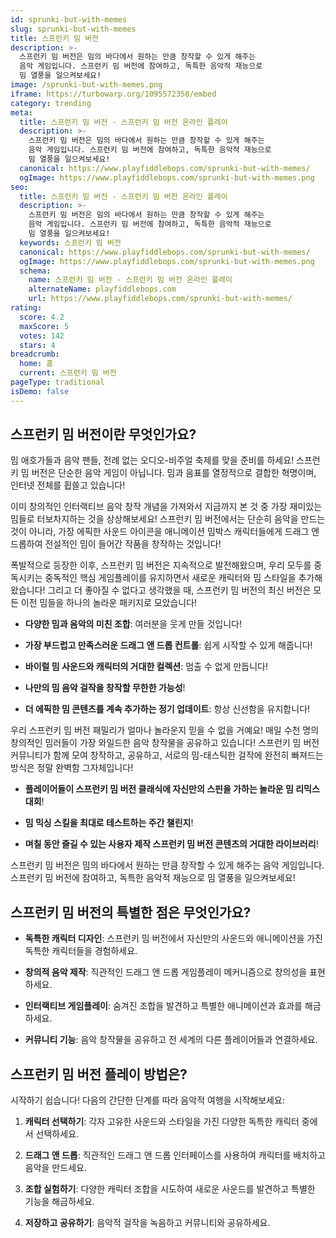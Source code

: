 ```yaml
---
id: sprunki-but-with-memes
slug: sprunki-but-with-memes
title: 스프런키 밈 버전
description: >-
  스프런키 밈 버전은 밈의 바다에서 원하는 만큼 창작할 수 있게 해주는 
  음악 게임입니다. 스프런키 밈 버전에 참여하고, 독특한 음악적 재능으로 
  밈 열풍을 일으켜보세요!
image: /sprunki-but-with-memes.png
iframe: https://turbowarp.org/1095572358/embed
category: trending
meta:
  title: 스프런키 밈 버전 - 스프런키 밈 버전 온라인 플레이
  description: >-
    스프런키 밈 버전은 밈의 바다에서 원하는 만큼 창작할 수 있게 해주는 
    음악 게임입니다. 스프런키 밈 버전에 참여하고, 독특한 음악적 재능으로 
    밈 열풍을 일으켜보세요!
  canonical: https://www.playfiddlebops.com/sprunki-but-with-memes/
  ogImage: https://www.playfiddlebops.com/sprunki-but-with-memes.png
seo:
  title: 스프런키 밈 버전 - 스프런키 밈 버전 온라인 플레이
  description: >-
    스프런키 밈 버전은 밈의 바다에서 원하는 만큼 창작할 수 있게 해주는 
    음악 게임입니다. 스프런키 밈 버전에 참여하고, 독특한 음악적 재능으로 
    밈 열풍을 일으켜보세요!
  keywords: 스프런키 밈 버전
  canonical: https://www.playfiddlebops.com/sprunki-but-with-memes/
  ogImage: https://www.playfiddlebops.com/sprunki-but-with-memes.png
  schema:
    name: 스프런키 밈 버전 - 스프런키 밈 버전 온라인 플레이
    alternateName: playfiddlebops.com
    url: https://www.playfiddlebops.com/sprunki-but-with-memes/
rating:
  score: 4.2
  maxScore: 5
  votes: 142
  stars: 4
breadcrumb:
  home: 홈
  current: 스프런키 밈 버전
pageType: traditional
isDemo: false
---
```


## 스프런키 밈 버전이란 무엇인가요?

밈 애호가들과 음악 팬들, 전례 없는 오디오-비주얼 축제를 맞을 준비를 하세요! 스프런키 밈 버전은 단순한 음악 게임이 아닙니다. 밈과 음표를 열정적으로 결합한 혁명이며, 인터넷 전체를 휩쓸고 있습니다!

이미 창의적인 인터랙티브 음악 창작 개념을 가져와서 지금까지 본 것 중 가장 재미있는 밈들로 터보차지하는 것을 상상해보세요! 스프런키 밈 버전에서는 단순히 음악을 만드는 것이 아니라, 가장 에픽한 사운드 아이콘을 애니메이션 밈박스 캐릭터들에게 드래그 앤 드롭하여 전설적인 밈이 들어간 작품을 창작하는 것입니다!

폭발적으로 등장한 이후, 스프런키 밈 버전은 지속적으로 발전해왔으며, 우리 모두를 중독시키는 중독적인 핵심 게임플레이를 유지하면서 새로운 캐릭터와 밈 스타일을 추가해왔습니다! 그리고 더 좋아질 수 없다고 생각했을 때, 스프런키 밈 버전의 최신 버전은 모든 이전 밈들을 하나의 놀라운 패키지로 모았습니다!

- **다양한 밈과 음악의 미친 조합**: 여러분을 웃게 만들 것입니다!

- **가장 부드럽고 만족스러운 드래그 앤 드롭 컨트롤**: 쉽게 시작할 수 있게 해줍니다!

- **바이럴 밈 사운드와 캐릭터의 거대한 컬렉션**: 멈출 수 없게 만듭니다!

- **나만의 밈 음악 걸작을 창작할 무한한 가능성**!

- **더 에픽한 밈 콘텐츠를 계속 추가하는 정기 업데이트**: 항상 신선함을 유지합니다!

우리 스프런키 밈 버전 패밀리가 얼마나 놀라운지 믿을 수 없을 거예요! 매일 수천 명의 창의적인 밈러들이 가장 와일드한 음악 창작물을 공유하고 있습니다! 스프런키 밈 버전 커뮤니티가 함께 모여 창작하고, 공유하고, 서로의 밈-태스틱한 걸작에 완전히 빠져드는 방식은 정말 완벽함 그자체입니다!

- **플레이어들이 스프런키 밈 버전 클래식에 자신만의 스핀을 가하는 놀라운 밈 리믹스 대회**!

- **밈 믹싱 스킬을 최대로 테스트하는 주간 챌린지**!

- **며칠 동안 즐길 수 있는 사용자 제작 스프런키 밈 버전 콘텐츠의 거대한 라이브러리**!

스프런키 밈 버전은 밈의 바다에서 원하는 만큼 창작할 수 있게 해주는 음악 게임입니다. 스프런키 밈 버전에 참여하고, 독특한 음악적 재능으로 밈 열풍을 일으켜보세요!

## 스프런키 밈 버전의 특별한 점은 무엇인가요?

- **독특한 캐릭터 디자인**: 스프런키 밈 버전에서 자신만의 사운드와 애니메이션을 가진 독특한 캐릭터들을 경험하세요.

- **창의적 음악 제작**: 직관적인 드래그 앤 드롭 게임플레이 메커니즘으로 창의성을 표현하세요.

- **인터랙티브 게임플레이**: 숨겨진 조합을 발견하고 특별한 애니메이션과 효과를 해금하세요.

- **커뮤니티 기능**: 음악 창작물을 공유하고 전 세계의 다른 플레이어들과 연결하세요.

## 스프런키 밈 버전 플레이 방법은?

시작하기 쉽습니다! 다음의 간단한 단계를 따라 음악적 여행을 시작해보세요:

1. **캐릭터 선택하기**: 각자 고유한 사운드와 스타일을 가진 다양한 독특한 캐릭터 중에서 선택하세요.

1. **드래그 앤 드롭**: 직관적인 드래그 앤 드롭 인터페이스를 사용하여 캐릭터를 배치하고 음악을 만드세요.

1. **조합 실험하기**: 다양한 캐릭터 조합을 시도하여 새로운 사운드를 발견하고 특별한 기능을 해금하세요.

1. **저장하고 공유하기**: 음악적 걸작을 녹음하고 커뮤니티와 공유하세요.